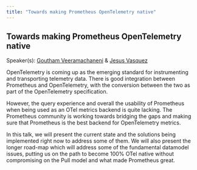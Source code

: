 ```yaml
---
title: "Towards making Prometheus OpenTelemetry native"
---
```


## Towards making Prometheus OpenTelemetry native

Speaker(s): [Goutham Veeramachaneni](../../speakers/goutham-veeramachaneni) & [Jesus Vasquez](../../speakers/jesus-vasquez)

OpenTelemetry is coming up as the emerging standard for instrumenting and transporting telemetry data. There is good integration between Prometheus and OpenTelemetry, with the conversion between the two as part of the OpenTelemetry specification.

However, the query experience and overall the usability of Prometheus when being used as an OTel metrics backend is quite lacking. The Prometheus community is working towards bridging the gaps and making sure that Prometheus is the best backend for OpenTelemetry metrics.

In this talk, we will present the current state and the solutions being implemented right now to address some of them. We will also present the longer road-map which will address some of the fundamental datamodel issues, putting us on the path to become 100% OTel native without compromising on the Pull model and what made Prometheus great.
